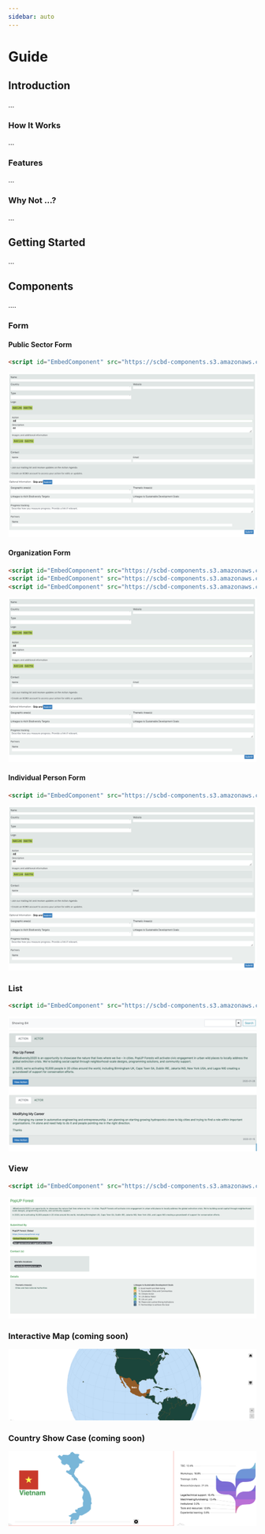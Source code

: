 ```yaml
---
sidebar: auto
---
```

# Guide

## Introduction
...

### How It Works
...

### Features
...

### Why Not ...?
...

## Getting Started
...

## Components
....

### Form

#### Public Sector Form
``` html
<script id="EmbedComponent" src="https://scbd-components.s3.amazonaws.com/production/action-agenda/action-form-public-embed/actionFormPublicEmbed.umd.min.js" charset="utf-8"></script>
```
![list](./form.png)

#### Organization Form
``` html
<script id="EmbedComponent" src="https://scbd-components.s3.amazonaws.com/production/action-agenda/action-form-public-embed/actionFormPublicEmbed.umd.min.js" charset="utf-8"></script>
<script id="EmbedComponent" src="https://scbd-components.s3.amazonaws.com/production/action-agenda/action-form-organization-embed/actionFormOrganizationEmbed.umd.min.js" charset="utf-8"></script>
<script id="EmbedComponent" src="https://scbd-components.s3.amazonaws.com/production/action-agenda/action-form-person-embed/actionFormPersonEmbed.umd.min.js" charset="utf-8"></script>
```
![list](./form.png)

#### Individual Person Form
``` html
<script id="EmbedComponent" src="https://scbd-components.s3.amazonaws.com/production/action-agenda/action-form-person-embed/actionFormPersonEmbed.umd.min.js" charset="utf-8"></script>
```
![list](./form.png)

### List

``` html
<script id="EmbedComponent" src="https://scbd-components.s3.amazonaws.com/production/action-agenda/action-list-embed/actionListEmbed.umd.min.js?version=0.1.14" charset="utf-8"></script>

```

![list](./list.png)

### View

``` html
<script id="EmbedComponent" src="https://scbd-components.s3.amazonaws.com/production/action-agenda/action-view-embed/actionViewEmbed.umd.min.js?version=2019.30.5" charset="utf-8"></script>
```
![list](./view.png)

### Interactive Map (coming soon)
![list](./map.png)

### Country Show Case (coming soon)
![list](./show-case.png)
